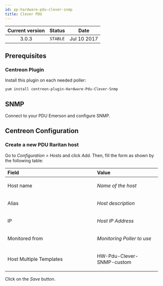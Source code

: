 ```yaml
---
id: pp-hardware-pdu-clever-snmp
title: Clever PDU
---
```


| Current version | Status | Date |
| :-: | :-: | :-: |
| 3.0.3 | `STABLE` | Jul 10 2017 |

## Prerequisites
### Centreon Plugin
Install this plugin on each needed poller:

    yum install centreon-plugin-Hardware-Pdu-Clever-Snmp

## SNMP
Connect to your PDU Emerson and configure SNMP.

## Centreon Configuration
### Create a new PDU Raritan host
Go to *Configuration &gt; Hosts* and click *Add*. Then, fill the form as
shown by the following table:

<table>
<colgroup>
<col width="58%" />
<col width="41%" />
</colgroup>
<thead>
<tr class="header">
<th align="left">Field</th>
<th align="left">Value</th>
</tr>
</thead>
<tbody>
<tr class="odd">
<td align="left"><p>Host name</p></td>
<td align="left"><p><em>Name of the host</em></p></td>
</tr>
<tr class="even">
<td align="left"><p>Alias</p></td>
<td align="left"><p><em>Host description</em></p></td>
</tr>
<tr class="odd">
<td align="left"><p>IP</p></td>
<td align="left"><p><em>Host IP Address</em></p></td>
</tr>
<tr class="even">
<td align="left"><p>Monitored from</p></td>
<td align="left"><p><em>Monitoring Poller to use</em></p></td>
</tr>
<tr class="odd">
<td align="left"><p>Host Multiple Templates</p></td>
<td align="left"><p>HW-Pdu-Clever-SNMP-custom</p></td>
</tr>
</tbody>
</table>

Click on the *Save* button.

